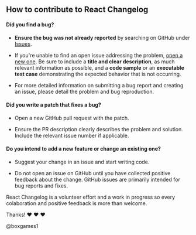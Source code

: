 ## How to contribute to React Changelog

#### **Did you find a bug?**

* **Ensure the bug was not already reported** by searching on GitHub under [Issues](https://github.com/boxgames1/react-changelog/issues).

* If you're unable to find an open issue addressing the problem, [open a new one](https://github.com/boxgames1/react-changelog/issues/new). Be sure to include a **title and clear description**, as much relevant information as possible, and a **code sample** or an **executable test case** demonstrating the expected behavior that is not occurring.

* For more detailed information on submitting a bug report and creating an issue, please detail the problem and bug reproduction.

#### **Did you write a patch that fixes a bug?**

* Open a new GitHub pull request with the patch.

* Ensure the PR description clearly describes the problem and solution. Include the relevant issue number if applicable.

#### **Do you intend to add a new feature or change an existing one?**

* Suggest your change in an issue and start writing code.

* Do not open an issue on GitHub until you have collected positive feedback about the change. GitHub issues are primarily intended for bug reports and fixes.

React Changelog is a volunteer effort and a work in progress so every colaboration and positive feedback is more than welcome.

Thanks! :heart: :heart: :heart:

@boxgames1
